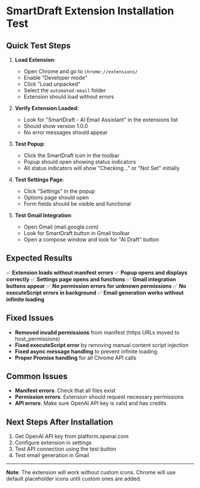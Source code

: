 # SmartDraft Extension Installation Test

## Quick Test Steps

1. **Load Extension**:
   - Open Chrome and go to `chrome://extensions/`
   - Enable "Developer mode"
   - Click "Load unpacked"
   - Select the `automated-email` folder
   - Extension should load without errors

2. **Verify Extension Loaded**:
   - Look for "SmartDraft - AI Email Assistant" in the extensions list
   - Should show version 1.0.0
   - No error messages should appear

3. **Test Popup**:
   - Click the SmartDraft icon in the toolbar
   - Popup should open showing status indicators
   - All status indicators will show "Checking..." or "Not Set" initially

4. **Test Settings Page**:
   - Click "Settings" in the popup
   - Options page should open
   - Form fields should be visible and functional

5. **Test Gmail Integration**:
   - Open Gmail (mail.google.com)
   - Look for SmartDraft button in Gmail toolbar
   - Open a compose window and look for "AI Draft" button

## Expected Results

✅ **Extension loads without manifest errors**
✅ **Popup opens and displays correctly**
✅ **Settings page opens and functions**
✅ **Gmail integration buttons appear**
✅ **No permission errors for unknown permissions**
✅ **No executeScript errors in background**
✅ **Email generation works without infinite loading**

## Fixed Issues

- **Removed invalid permissions** from manifest (https URLs moved to host_permissions)
- **Fixed executeScript error** by removing manual content script injection
- **Fixed async message handling** to prevent infinite loading
- **Proper Promise handling** for all Chrome API calls

## Common Issues

- **Manifest errors**: Check that all files exist
- **Permission errors**: Extension should request necessary permissions
- **API errors**: Make sure OpenAI API key is valid and has credits

## Next Steps After Installation

1. Get OpenAI API key from platform.openai.com
2. Configure extension in settings
3. Test API connection using the test button
4. Test email generation in Gmail

---

**Note**: The extension will work without custom icons. Chrome will use default placeholder icons until custom ones are added.
